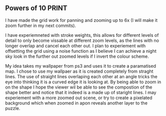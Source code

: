 ## Powers of 10 PRINT

I have made the grid work for panning and zooming up to 6x (I will make it zoom further in my next commits).

I have experiemneted with stroke weights, this allows for different levels of detail to only become vissable at different zoom levels, as the lines with no longer overlap and cancel each other out. I plan to experiement with offsetting the grid using a noise function as I believe I can achieve a night sky look in the further out zoomed levels if I invert the colour scheme.

My idea takes my wallpaper from ps3 and uses it to create a paramatised map. I chose to use my wallpaer as it is created completely from straght lines. The use of straight lines overlaping each other at an angle tricks the eye into thinking it is a curved edge it is looking at. By being able to zoom in on the shape I hope the viewer wil be able to see the compostion of the shape better and notice that it indeed is a made up of staright lines. I may experiement with a more zoomed out scene, or try to create a pixelated background which when zoomed in apon reveals another layer to the puzzle.


